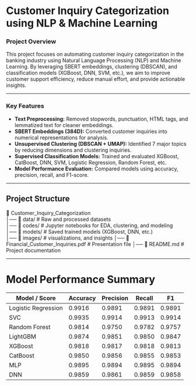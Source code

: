 # Customer Inquiry Categorization using NLP & Machine Learning


### Project Overview

This project focuses on automating customer inquiry categorization in the banking industry using Natural Language Processing (NLP) and Machine Learning. By leveraging SBERT embeddings, clustering (DBSCAN), and classification models (XGBoost, DNN, SVM, etc.), we aim to improve customer support efficiency, reduce manual effort, and provide actionable insights.

---

### Key Features

- **Text Preprocessing:** Removed stopwords, punctuation, HTML tags, and lemmatized text for cleaner embeddings.
- **SBERT Embeddings (384D):** Converted customer inquiries into numerical representations for analysis.
- **Unsupervised Clustering (DBSCAN + UMAP):** Identified 7 major topics by reducing dimensions and clustering inquiries.
- **Supervised Classification Models:** Trained and evaluated XGBoost, CatBoost, DNN, SVM, Logistic Regression, Random Forest, etc.
- **Model Performance Evaluation:** Compared models using accuracy, precision, recall, and F1-score.

---

## Project Structure

📁 Customer_Inquiry_Categorization  
│── 📂 data/                                         # Raw and processed datasets  
│── 📂 codes/                                        # Jupyter notebooks for EDA, clustering, and modeling  
│── 📂 models/                                       # Saved trained models (XGBoost, DNN, etc.)  
│── 📂 images/                                       # visualizations, and insights
│── 📄 Financial_Customer_Inquiries.pdf              # Presentation file
│── 📄 README.md                                     # Project documentation 

---
# Model Performance Summary

| Model / Score | Accuracy | Precision | Recall | F1 |
| ------------- | ------------- | ------------- | ------------- | ------------- |
| Logistic Regression | 0.9916 | 0.9891 | 0.9891 | 0.9891 |
| SVC | 0.9935 | 0.9914 | 0.9913 | 0.9914 |
| Random Forest | 0.9814 | 0.9750 | 0.9782 | 0.9757|
| LightGBM | 0.9874 | 0.9851 | 0.9850 | 0.9847 |
| XGBoost | 0.9818 | 0.9817 | 0.9818 | 0.9813 |
| CatBoost | 0.9850 | 0.9856 | 0.9855 | 0.9853 |
| MLP| 0.9895 | 0.9894 | 0.9895 | 0.9894 |
| DNN| 0.9859 | 0.9861 | 0.9859 | 0.9858 |



